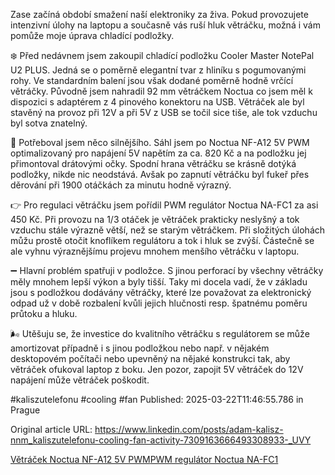 Zase začíná období smažení naší elektroniky za živa. Pokud provozujete intenzivní úlohy na laptopu a současně vás ruší hluk větráčku, možná i vám pomůže moje úprava chladící podložky.


❄️ Před nedávnem jsem zakoupil chladící podložku Cooler Master NotePal U2 PLUS. Jedná se o poměrně elegantní tvar z hliníku s pogumovanými rohy. Ve standardním balení jsou však dodané poměrně hodně vrčící větráčky. Původně jsem nahradil  92 mm větráčkem Noctua co jsem měl k dispozici s adaptérem z 4 pinového konektoru na USB. Větráček ale byl stavěný na provoz při 12V a při 5V z USB se točil sice tiše, ale tok vzduchu byl sotva znatelný.


💪 Potřeboval jsem něco silnějšího. Sáhl jsem po Noctua NF-A12 5V PWM optimalizovaný pro napájení 5V napětím za ca. 820 Kč a na podložku jej přimontoval drátovými očky. Spodní hrana větráčku se krásně dotýká podložky, nikde nic neodstává. Avšak po zapnutí větráčku byl fukeř přes děrování při 1900 otáčkách za minutu hodně výrazný.


👉 Pro regulaci větráčku jsem pořídil PWM regulátor Noctua NA-FC1 za asi 450 Kč. Při provozu na 1/3 otáček je větráček prakticky neslyšný a tok vzduchu stále výrazně větší, než se starým větráčkem. Při složitých úlohách můžu prostě otočit knoflíkem regulátoru a tok i hluk se zvýší. Částečně se ale vyhnu výraznějšímu projevu mnohem menšího větráčku v laptopu.


➖ Hlavní problém spatřuji v podložce. S jinou perforací by všechny větráčky měly mnohem lepší výkon a byly tišší. Taky mi docela vadí, že v základu jsou s podložkou dodávány větráčky, které lze považovat za elektronický odpad už v době rozbalení kvůli jejich hlučnosti resp. špatnému poměru průtoku a hluku.


🌬️ Utěšuju se, že investice do kvalitního větráčku s regulátorem se může amortizovat případně i s jinou podložkou nebo např. v nějakém desktopovém počítači nebo upevněný na nějaké konstrukci tak, aby větráček ofukoval laptop z boku. Jen pozor, zapojit 5V větráček do 12V napájení může větráček poškodit.


#kaliszutelefonu #cooling #fan
Published: 2025-03-22T11:46:55.786 in Prague

Original article URL: https://www.linkedin.com/posts/adam-kalisz-nnm_kaliszutelefonu-cooling-fan-activity-7309163666493308933-_UVY

[Větráček Noctua NF-A12 5V PWM](./media/noctua-nf-a12x25-5v.jpg)[PWM regulátor Noctua NA-FC1](./media/noctua-na-fc1.jpg)